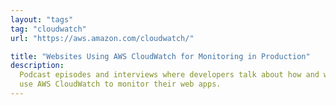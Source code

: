 ```yaml
---
layout: "tags"
tag: "cloudwatch"
url: "https://aws.amazon.com/cloudwatch/"

title: "Websites Using AWS CloudWatch for Monitoring in Production"
description:
  Podcast episodes and interviews where developers talk about how and why they
  use AWS CloudWatch to monitor their web apps.
---
```

